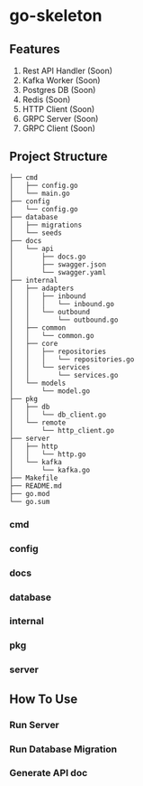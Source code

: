 # go-skeleton

## Features
1. Rest API Handler (Soon)
2. Kafka Worker (Soon)
3. Postgres DB (Soon)
4. Redis (Soon)
5. HTTP Client (Soon)
6. GRPC Server (Soon)
7. GRPC Client (Soon)

## Project Structure
```
├── cmd
│   ├── config.go
│   └── main.go
├── config
│   └── config.go
├── database
│   ├── migrations
│   └── seeds
├── docs
│   └── api
│       ├── docs.go
│       ├── swagger.json
│       └── swagger.yaml
├── internal
│   ├── adapters
│   │   ├── inbound
│   │   │   └── inbound.go
│   │   └── outbound
│   │       └── outbound.go
│   ├── common
│   │   └── common.go
│   ├── core
│   │   ├── repositories
│   │   │   └── repositories.go
│   │   └── services
│   │       └── services.go
│   └── models
│       └── model.go
├── pkg
│   ├── db
│   │   └── db_client.go
│   └── remote
│       └── http_client.go
├── server
│   ├── http
│   │   └── http.go
│   └── kafka
│       └── kafka.go
├── Makefile
├── README.md
├── go.mod
└── go.sum
```
### cmd
### config
### docs
### database
### internal
### pkg
### server

## How To Use
### Run Server
### Run Database Migration
### Generate API doc